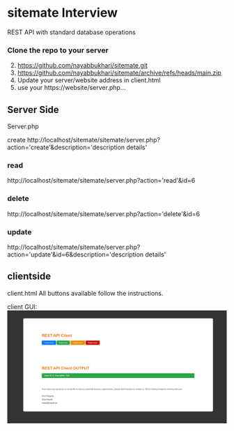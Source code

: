 # sitemate Interview
 REST API with standard database operations
### Clone the repo to your server
2. https://github.com/nayabbukhari/sitemate.git
3. https://github.com/nayabbukhari/sitemate/archive/refs/heads/main.zip
4.  Update your server/website address in client.html
5.  use your https://website/server.php... 

## Server Side 
Server.php 

create
http://localhost/sitemate/sitemate/server.php?action='create'&description='description details'

### read
http://localhost/sitemate/sitemate/server.php?action='read'&id=6

### delete
http://localhost/sitemate/sitemate/server.php?action='delete'&id=6

### update
http://localhost/sitemate/sitemate/server.php?action='update'&id=6&description='description details'



## clientside 
client.html
All buttons available follow the instructions. 

client GUI:
![Alt text](https://github.com/nayabbukhari/sitemate/blob/main/client-GUI.JPG?raw=true "RestAPI Client-Server Read Delete Update Code")

